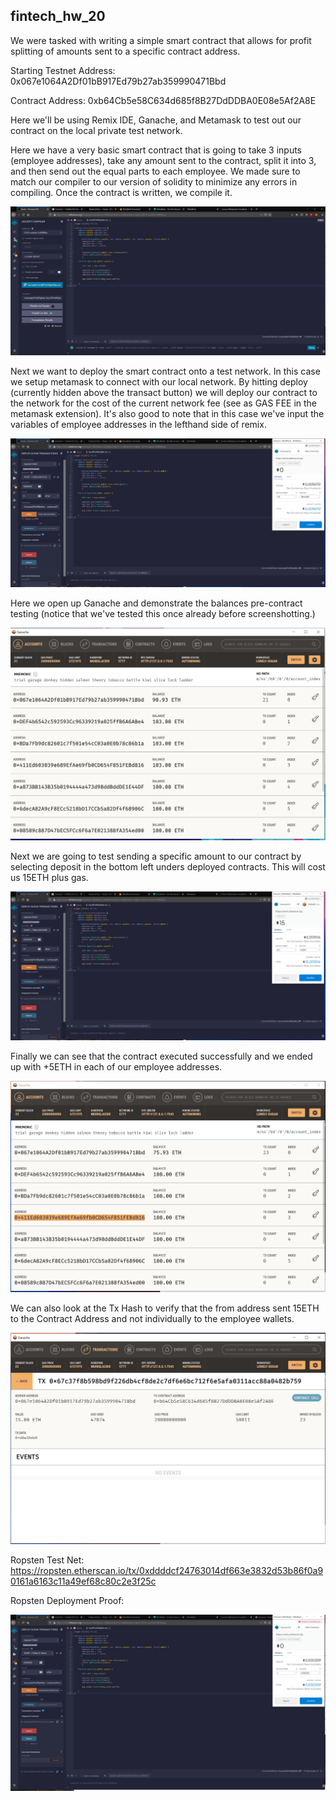 ## fintech_hw_20

We were tasked with writing a simple smart contract that allows for profit splitting of amounts sent to a specific contract address. 

Starting Testnet Address: 0x067e1064A2Df01bB917Ed79b27ab359990471Bbd
<p>
Contract Address: 0xb64Cb5e58C634d685f8B27DdDDBA0E08e5Af2A8E


Here we'll be using Remix IDE, Ganache, and Metamask to test out our contract on the local private test network.

Here we have a very basic smart contract that is going to take 3 inputs (employee addresses), take any amount sent to the contract, split it into 3, and then send out the equal parts to each employee. We made sure to match our compiler to our version of solidity to minimize any errors in compiling. Once the contract is written, we compile it. 

<p>
  
![Screenshot1](https://github.com/MedakaRiceFish/fintech_hw_20/blob/main/Screenshots/hw20SS%20-%20updated.png)

<p>

Next we want to deploy the smart contract onto a test network. In this case we setup metamask to connect with our local network. By hitting deploy (currently hidden above the transact button) we will deploy our contract to the network for the cost of the current network fee (see as GAS FEE in the metamask extension). It's also good to note that in this case we've input the variables of employee addresses in the lefthand side of remix. 

<p>
  
![Screenshot2](https://github.com/MedakaRiceFish/fintech_hw_20/blob/main/Screenshots/hw20SS4%20-%20Deploying%20Contract.png)

<p>

Here we open up Ganache and demonstrate the balances pre-contract testing (notice that we've tested this once already before screenshotting.)

<p>

![Screenshot3](https://github.com/MedakaRiceFish/fintech_hw_20/blob/main/Screenshots/Hw20SS3%20-%20PreTransaction.png)

<p>

Next we are going to test sending a specific amount to our contract by selecting deposit in the bottom left unders deployed contracts. This will cost us 15ETH plus gas.

<p>
  
![Screenshot5](https://github.com/MedakaRiceFish/fintech_hw_20/blob/main/Screenshots/hw20SS5%20-%20Testing%20Deposit.png)

<p>
  
  
Finally we can see that the contract executed successfully and we ended up with +5ETH in each of our employee addresses. 

<p>

![Screenshot6](https://github.com/MedakaRiceFish/fintech_hw_20/blob/main/Screenshots/hw20SS6%20-%20Wallets%20After.png)

<p>

We can also look at the Tx Hash to verify that the from address sent 15ETH to the Contract Address and not individually to the employee wallets. 

<p>

![Screenshot7](https://github.com/MedakaRiceFish/fintech_hw_20/blob/main/Screenshots/hw20SS7%20-%20Tx%20Hash.png)


Ropsten Test Net: https://ropsten.etherscan.io/tx/0xddddcf24763014df663e3832d53b86f0a90161a6163c11a49ef68c80c2e3f25c

Ropsten Deployment Proof:

![Ropsten1](https://github.com/MedakaRiceFish/fintech_hw_20/blob/main/Screenshots/hw20SS%20-%20Ropsten%20Deploy.png)
